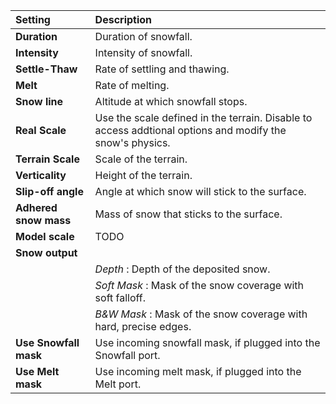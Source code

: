 | Setting               | Description                                                                                              |
| :-------------------- | :------------------------------------------------------------------------------------------------------- |
| **Duration**          | Duration of snowfall.                                                                                    |
| **Intensity**         | Intensity of snowfall.                                                                                   |
| **Settle-Thaw**       | Rate of settling and thawing.                                                                            |
| **Melt**              | Rate of melting.                                                                                         |
| **Snow line**         | Altitude at which snowfall stops.                                                                        |
| **Real Scale**        | Use the scale defined in the terrain. Disable to access addtional options and modify the snow's physics. |
| **Terrain Scale**     | Scale of the terrain.                                                                                    |
| **Verticality**       | Height of the terrain.                                                                                   |
| **Slip-off angle**    | Angle at which snow will stick to the surface.                                                           |
| **Adhered snow mass** | Mass of snow that sticks to the surface.                                                                 |
| **Model scale**       | TODO                                                                                                     |
| **Snow output**       |
|                       | *Depth* : Depth of the deposited snow.                                                                   |
|                       | *Soft Mask* : Mask of the snow coverage with soft falloff.                                               |
|                       | *B&W Mask* : Mask of the snow coverage with hard, precise edges.                                         |
| **Use Snowfall mask** | Use incoming snowfall mask, if plugged into the Snowfall port.                                           |
| **Use Melt mask**     | Use incoming melt mask, if plugged into the Melt port.                                                   |